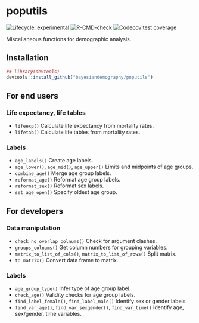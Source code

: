 
<!-- README.md is generated from README.Rmd. Please edit that file -->

# poputils

<!-- badges: start -->

[![Lifecycle:
experimental](https://img.shields.io/badge/lifecycle-experimental-orange.svg)](https://lifecycle.r-lib.org/articles/stages.html#experimental)
[![R-CMD-check](https://github.com/bayesiandemography/poputils/actions/workflows/R-CMD-check.yaml/badge.svg)](https://github.com/bayesiandemography/poputils/actions/workflows/R-CMD-check.yaml)
[![Codecov test
coverage](https://codecov.io/gh/bayesiandemography/poputils/branch/main/graph/badge.svg)](https://app.codecov.io/gh/bayesiandemography/poputils?branch=main)
<!-- badges: end -->

Miscellaneous functions for demographic analysis.

## Installation

``` r
## library(devtools)
devtools::install_github("bayesiandemography/poputils")
```

## For end users

### Life expectancy, life tables

- `lifeexp()` Calculate life expectancy from mortality rates.
- `lifetab()` Calculate life tables from mortality rates.

### Labels

- `age_labels()` Create age labels.
- `age_lower()`, `age_mid()`, `age_upper()` Limits and midpoints of age
  groups.
- `combine_age()` Merge age group labels.
- `reformat_age()` Reformat age group labels.
- `reformat_sex()` Reformat sex labels.
- `set_age_open()` Specify oldest age group.

## For developers

### Data manipulation

- `check_no_overlap_colnums()` Check for argument clashes.
- `groups_colnums()` Get column numbers for grouping variables.
- `matrix_to_list_of_cols()`, `matrix_to_list_of_rows()` Split matrix.
- `to_matrix()` Convert data frame to matrix.

### Labels

- `age_group_type()` Infer type of age group label.
- `check_age()` Validity checks for age group labels.
- `find_label_female()`, `find_label_male()` Identify sex or gender
  labels.
- `find_var_age()`, `find_var_sexgender()`, `find_var_time()` Identify
  age, sex/gender, time variables.
